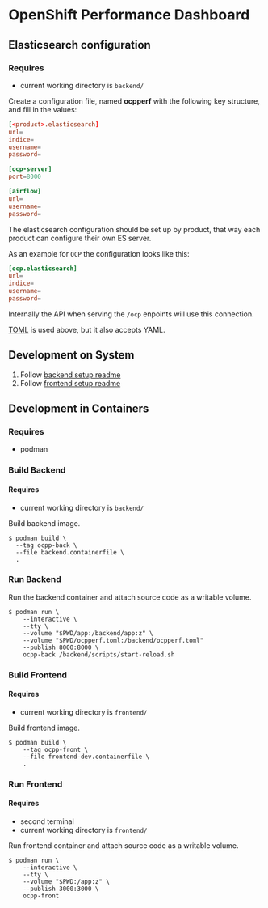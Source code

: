 # OpenShift Performance Dashboard

## Elasticsearch configuration

### Requires

* current working directory is `backend/`

Create a configuration file, named **ocpperf** with the following key structure, and fill in the values:

```toml
[<product>.elasticsearch]
url=
indice=
username=
password=

[ocp-server]
port=8000

[airflow]
url=
username=
password=
```

The elasticsearch configuration should be set up by product, that way each product can configure their own ES server.

As an example for `OCP` the configuration looks like this:

```toml
[ocp.elasticsearch]
url=
indice=
username=
password=
```

Internally the API when serving the `/ocp` enpoints will use this connection.

[TOML](https://toml.io/en/) is used above, but it also accepts YAML.


## Development on System

1. Follow [backend setup readme](backend/README.md)
2. Follow [frontend setup readme](frontend/README.md)


## Development in Containers

### Requires

* podman

### Build Backend

#### Requires

* current working directory is `backend/`

Build backend image.

    $ podman build \
      --tag ocpp-back \
      --file backend.containerfile \
      .


### Run Backend

Run the backend container and attach source code as a writable volume.

    $ podman run \
        --interactive \
        --tty \
        --volume "$PWD/app:/backend/app:z" \
        --volume "$PWD/ocpperf.toml:/backend/ocpperf.toml"
        --publish 8000:8000 \
        ocpp-back /backend/scripts/start-reload.sh


### Build Frontend

#### Requires

* current working directory is `frontend/`

Build frontend image.

    $ podman build \
        --tag ocpp-front \
        --file frontend-dev.containerfile \
        .

### Run Frontend

#### Requires

* second terminal
* current working directory is `frontend/`

Run frontend container and attach source code as a writable volume.

    $ podman run \
        --interactive \
        --tty \
        --volume "$PWD:/app:z" \
        --publish 3000:3000 \
        ocpp-front
